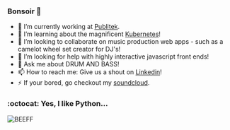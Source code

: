 ### Bonsoir 👋 

- 🔭 I’m currently working at [Publitek](https://publitek.com).
- 🌱 I’m learning about the magnificent [Kubernetes](https://kubernetes.io/)!
- 👯 I’m looking to collaborate on music production web apps - such as a camelot wheel set creator for DJ's!
- 🤔 I’m looking for help with highly interactive javascript front ends!
- 💬 Ask me about DRUM AND BASS!
- 📫 How to reach me: Give us a shout on [Linkedin](https://www.linkedin.com/in/thomas-okeeffe-ml/)!
- ⚡ If your bored, go checkout my [soundcloud](https://soundcloud.com/djkeefdj). 

### :octocat: Yes, I like Python...
<p align="left">
<img src="https://github-readme-stats.vercel.app/api/top-langs/?username=BEEFF&layout=compact&hide=html&theme=radical" alt="BEEFF"/>
</p>
